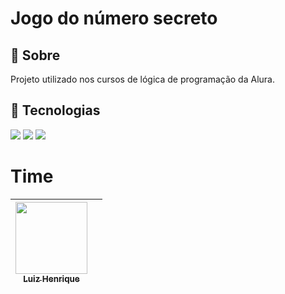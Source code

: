 <h1>Jogo do número secreto</h1>

<h2>🚀 Sobre</h2>
<p>Projeto utilizado nos cursos de lógica de programação da Alura.</p>

## 🚀 Tecnologias
<div>
  <img src="https://img.shields.io/badge/HTML-239120?style=for-the-badge&logo=html5&logoColor=white">
  <img src="https://img.shields.io/badge/CSS-239120?&style=for-the-badge&logo=css3&logoColor=white">
  <img src="https://img.shields.io/badge/JavaScript-F7DF1E?style=for-the-badge&logo=javascript&logoColor=black">
</div>

# Time

| [<img loading="lazy" src="https://avatars.githubusercontent.com/u/178528750?s=400&u=025962d0119bc2bdc809f271b1d6d4ba7f545c1e&v=4" width=115><br><sub>Luiz Henrique</sub>](https://github.com/luidhz) |  |
|:---: |:---: 
